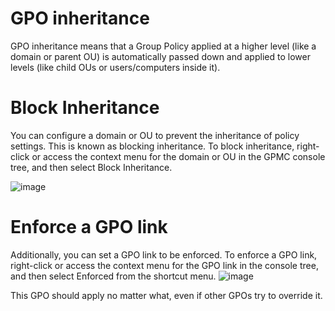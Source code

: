 # GPO inheritance

GPO inheritance means that a Group Policy applied at a higher level (like a domain or parent OU) is automatically passed down and applied to lower levels (like child OUs or users/computers inside it).
# Block Inheritance
You can configure a domain or OU to prevent the inheritance of policy settings. This is known as blocking inheritance. To block inheritance, right-click or access the context menu for the domain or OU in the GPMC console tree, and then select Block Inheritance.

![image](https://learn.microsoft.com/en-us/training/wwl-windows-server/implement-group-policy-objects/media/m8-group-policy-5-f65ab601.png)

# Enforce a GPO link

Additionally, you can set a GPO link to be enforced. To enforce a GPO link, right-click or access the context menu for the GPO link in the console tree, and then select Enforced from the shortcut menu.
![image](https://learn.microsoft.com/en-us/training/wwl-windows-server/implement-group-policy-objects/media/m8-group-policy-6-69631719.png)

This GPO should apply no matter what, even if other GPOs try to override it.
